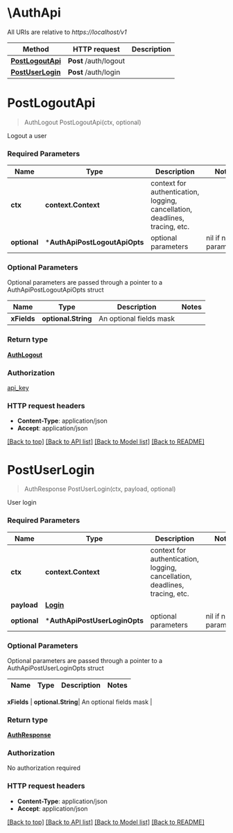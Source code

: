 # \AuthApi

All URIs are relative to *https://localhost/v1*

Method | HTTP request | Description
------------- | ------------- | -------------
[**PostLogoutApi**](AuthApi.md#PostLogoutApi) | **Post** /auth/logout | 
[**PostUserLogin**](AuthApi.md#PostUserLogin) | **Post** /auth/login | 


# **PostLogoutApi**
> AuthLogout PostLogoutApi(ctx, optional)


Logout a user

### Required Parameters

Name | Type | Description  | Notes
------------- | ------------- | ------------- | -------------
 **ctx** | **context.Context** | context for authentication, logging, cancellation, deadlines, tracing, etc.
 **optional** | ***AuthApiPostLogoutApiOpts** | optional parameters | nil if no parameters

### Optional Parameters
Optional parameters are passed through a pointer to a AuthApiPostLogoutApiOpts struct

Name | Type | Description  | Notes
------------- | ------------- | ------------- | -------------
 **xFields** | **optional.String**| An optional fields mask | 

### Return type

[**AuthLogout**](AuthLogout.md)

### Authorization

[api_key](../README.md#api_key)

### HTTP request headers

 - **Content-Type**: application/json
 - **Accept**: application/json

[[Back to top]](#) [[Back to API list]](../README.md#documentation-for-api-endpoints) [[Back to Model list]](../README.md#documentation-for-models) [[Back to README]](../README.md)

# **PostUserLogin**
> AuthResponse PostUserLogin(ctx, payload, optional)


User login

### Required Parameters

Name | Type | Description  | Notes
------------- | ------------- | ------------- | -------------
 **ctx** | **context.Context** | context for authentication, logging, cancellation, deadlines, tracing, etc.
  **payload** | [**Login**](Login.md)|  | 
 **optional** | ***AuthApiPostUserLoginOpts** | optional parameters | nil if no parameters

### Optional Parameters
Optional parameters are passed through a pointer to a AuthApiPostUserLoginOpts struct

Name | Type | Description  | Notes
------------- | ------------- | ------------- | -------------

 **xFields** | **optional.String**| An optional fields mask | 

### Return type

[**AuthResponse**](AuthResponse.md)

### Authorization

No authorization required

### HTTP request headers

 - **Content-Type**: application/json
 - **Accept**: application/json

[[Back to top]](#) [[Back to API list]](../README.md#documentation-for-api-endpoints) [[Back to Model list]](../README.md#documentation-for-models) [[Back to README]](../README.md)

